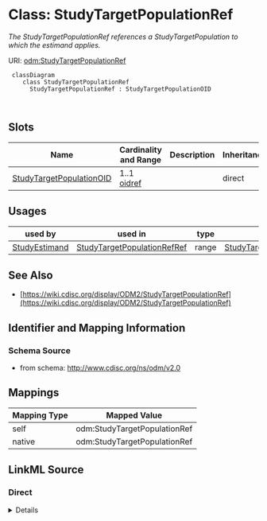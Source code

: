 # Class: StudyTargetPopulationRef


_The StudyTargetPopulationRef references a StudyTargetPopulation to which the estimand applies._





URI: [odm:StudyTargetPopulationRef](http://www.cdisc.org/ns/odm/v2.0/StudyTargetPopulationRef)



```mermaid
 classDiagram
    class StudyTargetPopulationRef
      StudyTargetPopulationRef : StudyTargetPopulationOID
        
      
```




<!-- no inheritance hierarchy -->


## Slots

| Name | Cardinality and Range | Description | Inheritance |
| ---  | --- | --- | --- |
| [StudyTargetPopulationOID](StudyTargetPopulationOID.md) | 1..1 <br/> [oidref](oidref.md) |  | direct |





## Usages

| used by | used in | type | used |
| ---  | --- | --- | --- |
| [StudyEstimand](StudyEstimand.md) | [StudyTargetPopulationRefRef](StudyTargetPopulationRefRef.md) | range | [StudyTargetPopulationRef](StudyTargetPopulationRef.md) |






## See Also

* [https://wiki.cdisc.org/display/ODM2/StudyTargetPopulationRef](https://wiki.cdisc.org/display/ODM2/StudyTargetPopulationRef)

## Identifier and Mapping Information







### Schema Source


* from schema: http://www.cdisc.org/ns/odm/v2.0





## Mappings

| Mapping Type | Mapped Value |
| ---  | ---  |
| self | odm:StudyTargetPopulationRef |
| native | odm:StudyTargetPopulationRef |





## LinkML Source

<!-- TODO: investigate https://stackoverflow.com/questions/37606292/how-to-create-tabbed-code-blocks-in-mkdocs-or-sphinx -->

### Direct

<details>
```yaml
name: StudyTargetPopulationRef
description: The StudyTargetPopulationRef references a StudyTargetPopulation to which
  the estimand applies.
from_schema: http://www.cdisc.org/ns/odm/v2.0
see_also:
- https://wiki.cdisc.org/display/ODM2/StudyTargetPopulationRef
slots:
- StudyTargetPopulationOID
slot_usage:
  StudyTargetPopulationOID:
    name: StudyTargetPopulationOID
    domain_of:
    - StudyTargetPopulationRef
    range: oidref
    required: true
class_uri: odm:StudyTargetPopulationRef

```
</details>

### Induced

<details>
```yaml
name: StudyTargetPopulationRef
description: The StudyTargetPopulationRef references a StudyTargetPopulation to which
  the estimand applies.
from_schema: http://www.cdisc.org/ns/odm/v2.0
see_also:
- https://wiki.cdisc.org/display/ODM2/StudyTargetPopulationRef
slot_usage:
  StudyTargetPopulationOID:
    name: StudyTargetPopulationOID
    domain_of:
    - StudyTargetPopulationRef
    range: oidref
    required: true
attributes:
  StudyTargetPopulationOID:
    name: StudyTargetPopulationOID
    from_schema: http://www.cdisc.org/ns/odm/v2.0
    rank: 1000
    alias: StudyTargetPopulationOID
    owner: StudyTargetPopulationRef
    domain_of:
    - StudyTargetPopulationRef
    range: oidref
    required: true
class_uri: odm:StudyTargetPopulationRef

```
</details>